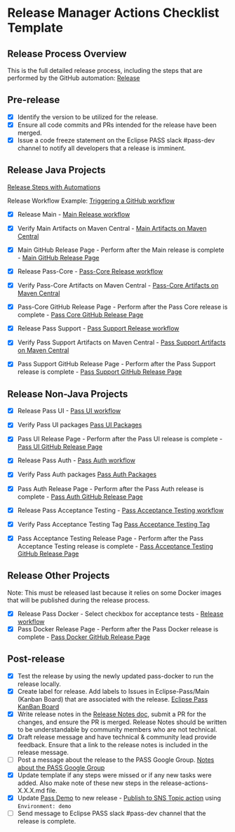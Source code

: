 # Release Manager Actions Checklist Template

## Release Process Overview
This is the full detailed release process, including the steps that are performed by the GitHub automation: [Release](../dev/release.md)

## Pre-release

- [X] Identify the version to be utilized for the release.
- [X] Ensure all code commits and PRs intended for the release have been merged.
- [X] Issue a code freeze statement on the Eclipse PASS slack #pass-dev channel to notify all developers that a release is imminent.

## Release Java Projects
[Release Steps with Automations](../dev/release-steps-with-automations.md)

Release Workflow Example: [Triggering a GitHub workflow](../dev/release-steps-with-automations.md#triggering-a-gitHub-workflow)

- [X] Release Main - [Main Release workflow](https://github.com/eclipse-pass/main/actions/workflows/release.yml)
- [X] Verify Main Artifacts on Maven Central - [Main Artifacts on Maven Central](https://central.sonatype.com/artifact/org.eclipse.pass/eclipse-pass-parent)
- [X] Main GitHub Release Page - Perform after the Main release is complete - [Main GitHub Release Page](https://github.com/eclipse-pass/main/releases)

- [X] Release Pass-Core - [Pass-Core Release workflow](https://github.com/eclipse-pass/pass-core/actions/workflows/release.yml)
- [X] Verify Pass-Core Artifacts on Maven Central - [Pass-Core Artifacts on Maven Central](https://central.sonatype.com/artifact/org.eclipse.pass/pass-core)
- [X] Pass-Core GitHub Release Page - Perform after the Pass Core release is complete - [Pass Core GitHub Release Page](https://github.com/eclipse-pass/pass-core/releases)

- [X] Release Pass Support - [Pass Support Release workflow](https://github.com/eclipse-pass/pass-support/actions/workflows/release.yml)
- [X] Verify Pass Support Artifacts on Maven Central - [Pass Support Artifacts on Maven Central](https://central.sonatype.com/artifact/org.eclipse.pass/pass-support)
- [X] Pass Support GitHub Release Page - Perform after the Pass Support release is complete - [Pass Support GitHub Release Page](https://github.com/eclipse-pass/pass-support/releases)

## Release Non-Java Projects

- [X] Release Pass UI - [Pass UI workflow](https://github.com/eclipse-pass/pass-ui/actions/workflows/release.yml)
- [X] Verify Pass UI packages [Pass UI Packages](https://github.com/eclipse-pass/pass-ui/pkgs/container/pass-ui)
- [X] Pass UI Release Page - Perform after the Pass UI release is complete - [Pass UI GitHub Release Page](https://github.com/eclipse-pass/pass-ui/releases)

- [X] Release Pass Auth - [Pass Auth workflow](https://github.com/eclipse-pass/pass-auth/actions/workflows/release.yml)
- [X] Verify Pass Auth packages [Pass Auth Packages](https://github.com/eclipse-pass/pass-auth/pkgs/container/pass-auth)
- [X] Pass Auth Release Page - Perform after the Pass Auth release is complete - [Pass Auth GitHub Release Page](https://github.com/eclipse-pass/pass-auth/releases)

- [X] Release Pass Acceptance Testing - [Pass Acceptance Testing workflow](https://github.com/eclipse-pass/pass-acceptance-testing/actions/workflows/release.yml)
- [X] Verify Pass Acceptance Testing Tag [Pass Acceptance Testing Tag](https://github.com/eclipse-pass/pass-acceptance-testing/tags)
- [X] Pass Acceptance Testing Release Page - Perform after the Pass Acceptance Testing release is complete - [Pass Acceptance Testing GitHub Release Page](https://github.com/eclipse-pass/pass-acceptance-testing/releases)

## Release Other Projects
Note: This must be released last because it relies on some Docker images that will be published during the release process.

- [X] Release Pass Docker - Select checkbox for acceptance tests - [Release workflow](https://github.com/eclipse-pass/pass-docker/actions/workflows/release.yml)
- [X] Pass Docker Release Page - Perform after the Pass Docker release is complete - [Pass Docker GitHub Release Page](https://github.com/eclipse-pass/pass-docker/releases)

## Post-release

- [X] Test the release by using the newly updated pass-docker to run the release locally.
- [X] Create label for release. Add labels to Issues in Eclipse-Pass/Main (Kanban Board) that are associated with the release. [Eclipse Pass KanBan Board](https://github.com/orgs/eclipse-pass/projects/4/views/2)
- [X] Write release notes in the [Release Notes doc](../release-notes.md), submit a PR for the changes, and ensure the PR is merged. Release Notes should be written to be understandable by community members who are not technical.
- [X] Draft release message and have technical & community lead provide feedback. Ensure that a link to the release notes is included in the release message.
- [ ] Post a message about the release to the PASS Google Group.  [Notes about the PASS Google Group](../dev/release.md#process)
- [X] Update template if any steps were missed or if any new tasks were added. Also make note of these new steps in the release-actions-X.X.X.md file.
- [X] Update [Pass Demo](https://demo.eclipse-pass.org) to new release - [Publish to SNS Topic action](https://github.com/eclipse-pass/main/actions/workflows/deployToAWS.yml) using `Environment: demo`
- [ ] Send message to Eclipse PASS slack #pass-dev channel that the release is complete.